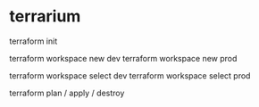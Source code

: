 # terrarium

terraform init

terraform workspace new dev
terraform workspace new prod

terraform workspace select dev
terraform workspace select prod

terraform plan / apply / destroy

